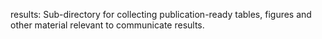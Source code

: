 results: Sub-directory for collecting publication-ready tables, figures and other material relevant to communicate results.